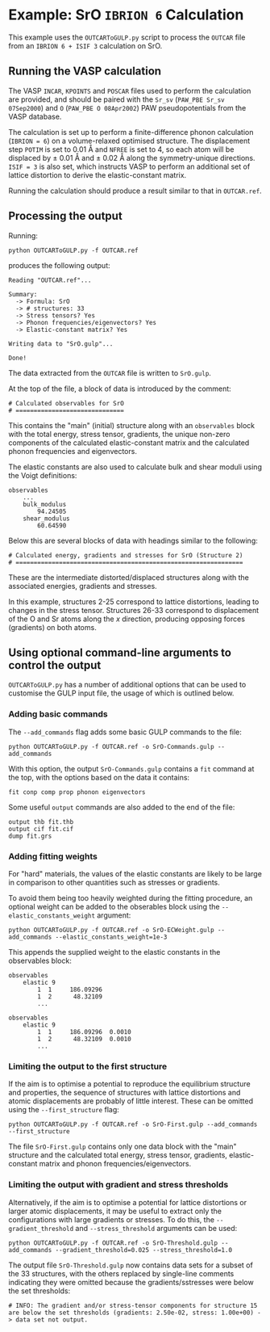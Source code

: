 Example: SrO `IBRION 6` Calculation
===================================

This example uses the `OUTCARToGULP.py` script to process the `OUTCAR` file from an `IBRION 6 + ISIF 3` calculation on SrO.

Running the VASP calculation
----------------------------

The VASP `INCAR`, `KPOINTS` and `POSCAR` files used to perform the calculation are provided, and should be paired with the `Sr_sv` (`PAW_PBE Sr_sv 07Sep2000`) and `O` (`PAW_PBE O 08Apr2002`) PAW pseudopotentials from the VASP database.

The calculation is set up to perform a finite-difference phonon calculation (`IBRION = 6`) on a volume-relaxed optimised structure.
The displacement step `POTIM` is set to 0.01 &#8491; and `NFREE` is set to 4, so each atom will be displaced by &plusmn; 0.01 &#8491; and &plusmn; 0.02 &#8491; along the symmetry-unique directions.
`ISIF = 3` is also set, which instructs VASP to perform an additional set of lattice distortion to derive the elastic-constant matrix.

Running the calculation should produce a result similar to that in `OUTCAR.ref`.

Processing the output
---------------------

Running:

`python OUTCARToGULP.py -f OUTCAR.ref`

produces the following output:

```
Reading "OUTCAR.ref"...

Summary:
  -> Formula: SrO
  -> # structures: 33
  -> Stress tensors? Yes
  -> Phonon frequencies/eigenvectors? Yes
  -> Elastic-constant matrix? Yes

Writing data to "SrO.gulp"...

Done!
```

The data extracted from the `OUTCAR` file is written to `SrO.gulp`.

At the top of the file, a block of data is introduced by the comment:

```
# Calculated observables for SrO
# ==============================
```

This contains the "main" (initial) structure along with an `observables` block with the total energy, stress tensor, gradients, the unique non-zero components of the calculated elastic-constant matrix and the calculated phonon frequencies and eigenvectors.

The elastic constants are also used to calculate bulk and shear moduli using the Voigt definitions:

```
observables
    ...
    bulk_modulus
        94.24505
    shear_modulus
        60.64590
```

Below this are several blocks of data with headings similar to the following:

```
# Calculated energy, gradients and stresses for SrO (Structure 2)
# ===============================================================
```

These are the intermediate distorted/displaced structures along with the associated energies, gradients and stresses.

In this example, structures 2-25 correspond to lattice distortions, leading to changes in the stress tensor. Structures 26-33 correspond to displacement of the O and Sr atoms along the <i>x</i> direction, producing opposing forces (gradients) on both atoms.

Using optional command-line arguments to control the output
-----------------------------------------------------------

`OUTCARToGULP.py` has a number of additional options that can be used to customise the GULP input file, the usage of which is outlined below.

<h3>Adding basic commands</h3>

The `--add_commands` flag adds some basic GULP commands to the file:

`python OUTCARToGULP.py -f OUTCAR.ref -o SrO-Commands.gulp --add_commands`

With this option, the output `SrO-Commands.gulp` contains a `fit` command at the top, with the options based on the data it contains:

`fit conp comp prop phonon eigenvectors`

Some useful `output` commands are also added to the end of the file:

```
output thb fit.thb
output cif fit.cif
dump fit.grs
```

<h3>Adding fitting weights</h3>

For "hard" materials, the values of the elastic constants are likely to be large in comparison to other quantities such as stresses or gradients.

To avoid them being too heavily weighted during the fitting procedure, an optional weight can be added to the obserables block using the `--elastic_constants_weight` argument:

`python OUTCARToGULP.py -f OUTCAR.ref -o SrO-ECWeight.gulp --add_commands --elastic_constants_weight=1e-3`

This appends the supplied weight to the elastic constants in the observables block:

```
observables
    elastic 9
        1  1     186.09296
        1  2      48.32109
        ...
```

```
observables
    elastic 9
        1  1     186.09296  0.0010
        1  2      48.32109  0.0010
        ...
```

<h3>Limiting the output to the first structure</h3>

If the aim is to optimise a potential to reproduce the equilibrium structure and properties, the sequence of structures with lattice distortions and atomic displacements are probably of little interest.
These can be omitted using the `--first_structure` flag:

`python OUTCARToGULP.py -f OUTCAR.ref -o SrO-First.gulp --add_commands --first_structure`

The file `SrO-First.gulp` contains only one data block with the "main" structure and the calculated total energy, stress tensor, gradients, elastic-constant matrix and phonon frequencies/eigenvectors.

<h3>Limiting the output with gradient and stress thresholds</h3>

Alternatively, if the aim is to optimise a potential for lattice distortions or larger atomic displacements, it may be useful to extract only the configurations with large gradients or stresses.
To do this, the `--gradient_threshold` and `--stress_threshold` arguments can be used:

`python OUTCARToGULP.py -f OUTCAR.ref -o SrO-Threshold.gulp --add_commands --gradient_threshold=0.025 --stress_threshold=1.0`

The output file `SrO-Threshold.gulp` now contains data sets for a subset of the 33 structures, with the others replaced by single-line comments indicating they were omitted because the gradients/sstresses were below the set thresholds:

`# INFO: The gradient and/or stress-tensor components for structure 15 are below the set thresholds (gradients: 2.50e-02, stress: 1.00e+00) -> data set not output.`

